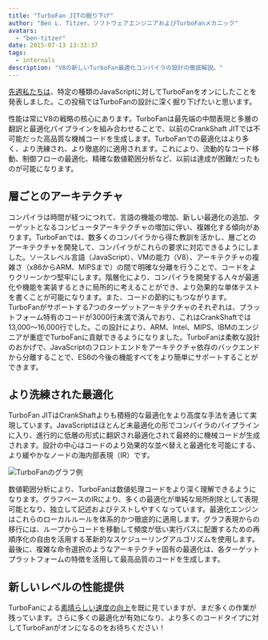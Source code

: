 ```yaml
---
title: "TurboFan JITの掘り下げ"
author: "Ben L. Titzer、ソフトウェアエンジニアおよびTurboFanメカニック"
avatars:
  - "ben-titzer"
date: 2015-07-13 13:33:37
tags:
  - internals
description: "V8の新しいTurboFan最適化コンパイラの設計の徹底解説。"
---
```

[先週私たちは](https://blog.chromium.org/2015/07/revving-up-javascript-performance-with.html)、特定の種類のJavaScriptに対してTurboFanをオンにしたことを発表しました。この投稿ではTurboFanの設計に深く掘り下げたいと思います。

<!--truncate-->
性能は常にV8の戦略の核心にあります。TurboFanは最先端の中間表現と多層の翻訳と最適化パイプラインを組み合わせることで、以前のCrankShaft JITでは不可能だった高品質な機械コードを生成します。TurboFanでの最適化はより多く、より洗練され、より徹底的に適用されます。これにより、流動的なコード移動、制御フローの最適化、精確な数値範囲分析など、以前は達成が困難だったものが可能になります。

## 層ごとのアーキテクチャ

コンパイラは時間が経つにつれて、言語の機能の増加、新しい最適化の追加、ターゲットとなるコンピュータアーキテクチャの増加に伴い、複雑化する傾向があります。TurboFanでは、数多くのコンパイラから得た教訓を活かし、層ごとのアーキテクチャを開発して、コンパイラがこれらの要求に対応できるようにしました。ソースレベル言語（JavaScript）、VMの能力（V8）、アーキテクチャの複雑さ（x86からARM、MIPSまで）の間で明確な分離を行うことで、コードをよりクリーンかつ堅牢にします。階層化により、コンパイラを開発する人々が最適化や機能を実装するときに局所的に考えることができ、より効果的な単体テストを書くことが可能になります。また、コードの節約にもつながります。TurboFanがサポートする7つのターゲットアーキテクチャのそれぞれは、プラットフォーム特有のコードが3000行未満で済んでおり、これはCrankShaftでは13,000〜16,000行でした。この設計により、ARM、Intel、MIPS、IBMのエンジニアが重症でTurboFanに貢献できるようになりました。TurboFanは柔軟な設計のおかげで、JavaScriptのフロントエンドをアーキテクチャ依存のバックエンドから分離することで、ES6の今後の機能すべてをより簡単にサポートすることができます。

## より洗練された最適化

TurboFan JITはCrankShaftよりも積極的な最適化をより高度な手法を通じて実現しています。JavaScriptはほとんど未最適化の形でコンパイラのパイプラインに入り、進行的に低層の形式に翻訳され最適化されて最終的に機械コードが生成されます。設計の中心はコードのより効果的な並べ替えと最適化を可能にする、より緩やかなノードの海内部表現（IR）です。

![TurboFanのグラフ例](/_img/turbofan-jit/example-graph.png)

数値範囲分析により、TurboFanは数値処理コードをより深く理解できるようになります。グラフベースのIRにより、多くの最適化が単純な局所削除として表現可能となり、独立して記述およびテストしやすくなっています。最適化エンジンはこれらのローカルルールを体系的かつ徹底的に適用します。グラフ表現からの移行には、ループからコードを移動して頻度が低い実行パスに配置するための再順序化の自由を活用する革新的なスケジューリングアルゴリズムを使用します。最後に、複雑な命令選択のようなアーキテクチャ固有の最適化は、各ターゲットプラットフォームの特徴を活用して最高品質のコードを生成します。

## 新しいレベルの性能提供

TurboFanによる[素晴らしい速度の向上](https://blog.chromium.org/2015/07/revving-up-javascript-performance-with.html)を既に見ていますが、まだ多くの作業が残っています。さらに多くの最適化が有効になり、より多くのコードタイプに対してTurboFanがオンになるのをお待ちください！
